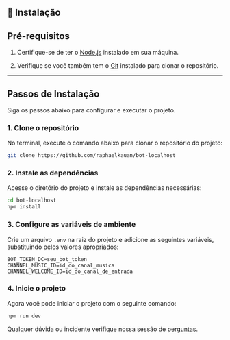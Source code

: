 ## 💾 Instalação

## Pré-requisitos

1. Certifique-se de ter o [Node.js](https://nodejs.org/en) instalado em sua máquina.

2. Verifique se você também tem o [Git](https://git-scm.com/downloads) instalado para clonar o repositório.

---

## Passos de Instalação

Siga os passos abaixo para configurar e executar o projeto.

### 1. Clone o repositório

No terminal, execute o comando abaixo para clonar o repositório do projeto:

```bash
git clone https://github.com/raphaelkauan/bot-localhost
```

### 2. Instale as dependências

Acesse o diretório do projeto e instale as dependências necessárias:

```bash
cd bot-localhost
npm install
```

### 3. Configure as variáveis de ambiente

Crie um arquivo `.env` na raiz do projeto e adicione as seguintes variáveis, substituindo pelos valores apropriados:

```env
BOT_TOKEN_DC=seu_bot_token
CHANNEL_MUSIC_ID=id_do_canal_musica
CHANNEL_WELCOME_ID=id_do_canal_de_entrada
```

### 4. Inicie o projeto

Agora você pode iniciar o projeto com o seguinte comando:

```bash
npm run dev
```

Qualquer dúvida ou incidente verifique nossa sessão de [perguntas](https://github.com/raphaelkauan/bot-localhost).
